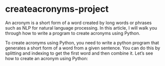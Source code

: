 # createacronyms-project

An acronym is a short form of a word created by long words or phrases such as NLP for natural language processing. In this article, I will walk you through how to write a program to create acronyms using Python.

To create acronyms using Python, you need to write a python program that generates a short form of a word from a given sentence. You can do this by splitting and indexing to get the first word and then combine it. Let’s see how to create an acronym using Python:

